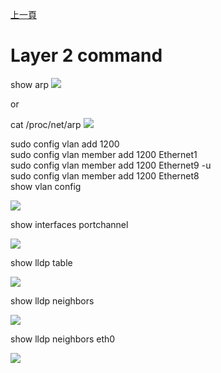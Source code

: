 [上一頁](https://jian-hong-wu.github.io/blog/sonic_command/)

# Layer 2 command

show arp 
![](https://jian-hong-wu.github.io/blog/sonic_command/layer2/1.png)

or

cat /proc/net/arp 
![](https://jian-hong-wu.github.io/blog/sonic_command/layer2/1-1.png)

sudo config vlan add 1200  
sudo config vlan member add 1200 Ethernet1  
sudo config vlan member add 1200 Ethernet9 -u  
sudo config vlan member add 1200 Ethernet8  
show vlan config

![](https://jian-hong-wu.github.io/blog/sonic_command//layer2/2.png)

show interfaces portchannel

![](https://jian-hong-wu.github.io/blog/sonic_command//layer2/3.png)

show lldp table

![](https://jian-hong-wu.github.io/blog/sonic_command//layer2/4.png)

show lldp neighbors

![](https://jian-hong-wu.github.io/blog/sonic_command//layer2/5.png)

show lldp neighbors eth0

![](https://jian-hong-wu.github.io/blog/sonic_command//layer2/6.png)

